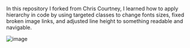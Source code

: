 In this repository I forked from Chris Courtney, I learned how to apply hierarchy in code by using targeted classes to change fonts sizes, fixed broken image links, and adjusted line height to something readable and navigable. 

![image](https://github.com/avanadel/css-exercise-two/tree/master/images)

